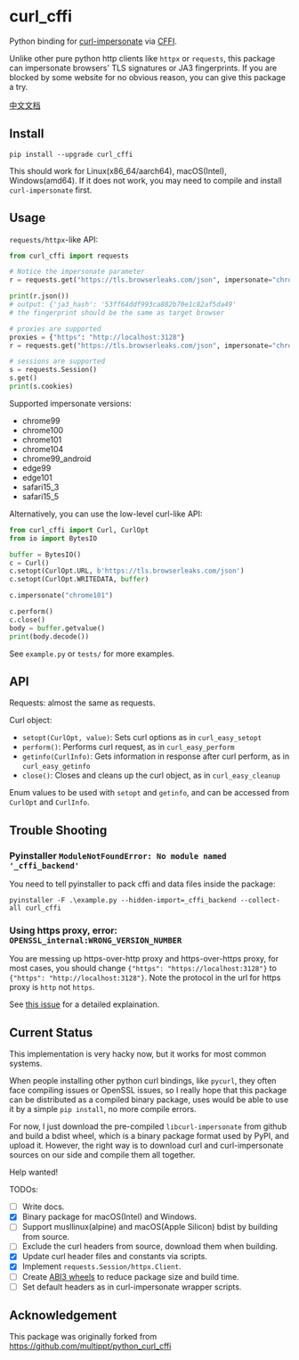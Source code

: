 # curl_cffi

Python binding for [curl-impersonate](https://github.com/lwthiker/curl-impersonate)
via [CFFI](https://cffi.readthedocs.io/en/latest/).

Unlike other pure python http clients like `httpx` or `requests`, this package can
impersonate browsers' TLS signatures or JA3 fingerprints. If you are blocked by some
website for no obvious reason, you can give this package a try.

[中文文档](README-zh.md)

## Install

    pip install --upgrade curl_cffi

This should work for Linux(x86_64/aarch64), macOS(Intel), Windows(amd64). If it does not
work, you may need to compile and install `curl-impersonate` first.

## Usage

`requests/httpx`-like API:

```python
from curl_cffi import requests

# Notice the impersonate parameter
r = requests.get("https://tls.browserleaks.com/json", impersonate="chrome101")

print(r.json())
# output: {'ja3_hash': '53ff64ddf993ca882b70e1c82af5da49'
# the fingerprint should be the same as target browser

# proxies are supported
proxies = {"https": "http://localhost:3128"}
r = requests.get("https://tls.browserleaks.com/json", impersonate="chrome101", proxies=proxies)

# sessions are supported
s = requests.Session()
s.get()
print(s.cookies)
```

Supported impersonate versions:

- chrome99
- chrome100
- chrome101
- chrome104
- chrome99_android
- edge99
- edge101
- safari15_3
- safari15_5

Alternatively, you can use the low-level curl-like API:

```python
from curl_cffi import Curl, CurlOpt
from io import BytesIO

buffer = BytesIO()
c = Curl()
c.setopt(CurlOpt.URL, b'https://tls.browserleaks.com/json')
c.setopt(CurlOpt.WRITEDATA, buffer)

c.impersonate("chrome101")

c.perform()
c.close()
body = buffer.getvalue()
print(body.decode())
```

See `example.py` or `tests/` for more examples.

## API

Requests: almost the same as requests.

Curl object:

* `setopt(CurlOpt, value)`: Sets curl options as in `curl_easy_setopt`
* `perform()`: Performs curl request, as in `curl_easy_perform`
* `getinfo(CurlInfo)`: Gets information in response after curl perform, as in `curl_easy_getinfo`
* `close()`: Closes and cleans up the curl object, as in `curl_easy_cleanup`

Enum values to be used with `setopt` and `getinfo`, and can be accessed from `CurlOpt` and `CurlInfo`.

## Trouble Shooting

### Pyinstaller `ModuleNotFoundError: No module named '_cffi_backend'`

You need to tell pyinstaller to pack cffi and data files inside the package:

    pyinstaller -F .\example.py --hidden-import=_cffi_backend --collect-all curl_cffi

### Using https proxy, error: `OPENSSL_internal:WRONG_VERSION_NUMBER`

You are messing up https-over-http proxy and https-over-https proxy, for most cases, you
should change `{"https": "https://localhost:3128"}` to `{"https": "http://localhost:3128"}`.
Note the protocol in the url for https proxy is `http` not `https`.

See [this issue](https://github.com/yifeikong/curl_cffi/issues/6#issuecomment-1415162495) for a detailed explaination.

## Current Status

This implementation is very hacky now, but it works for most common systems.

When people installing other python curl bindings, like `pycurl`, they often face
compiling issues or OpenSSL issues, so I really hope that this package can be distributed
as a compiled binary package, uses would be able to use it by a simple `pip install`, no
more compile errors.

For now, I just download the pre-compiled `libcurl-impersonate` from github and build a
bdist wheel, which is a binary package format used by PyPI, and upload it. However, the
right way is to download curl and curl-impersonate sources on our side and compile them
all together.

Help wanted!

TODOs:

- [ ] Write docs.
- [x] Binary package for macOS(Intel) and Windows.
- [ ] Support musllinux(alpine) and macOS(Apple Silicon) bdist by building from source.
- [ ] Exclude the curl headers from source, download them when building.
- [x] Update curl header files and constants via scripts.
- [x] Implement `requests.Session/httpx.Client`.
- [ ] Create [ABI3 wheels](https://cibuildwheel.readthedocs.io/en/stable/faq/#abi3) to reduce package size and build time.
- [ ] Set default headers as in curl-impersonate wrapper scripts.

## Acknowledgement

This package was originally forked from https://github.com/multippt/python_curl_cffi

